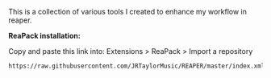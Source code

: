 This is a collection of various tools I created to enhance my workflow in reaper.

**ReaPack installation:**

Copy and paste this link into: Extensions > ReaPack > Import a repository

    https://raw.githubusercontent.com/JRTaylorMusic/REAPER/master/index.xml
